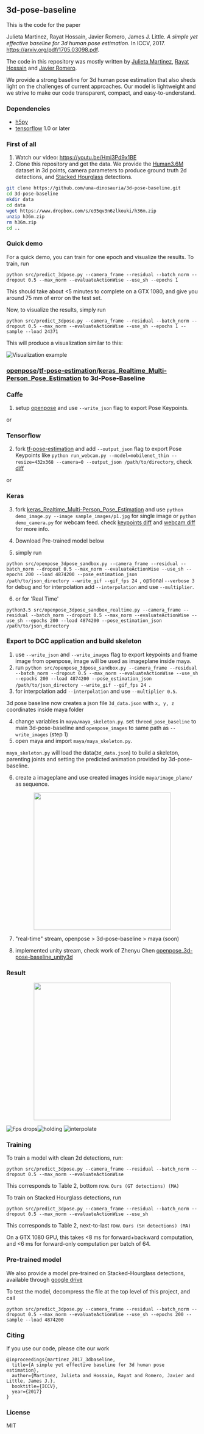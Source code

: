 ## 3d-pose-baseline

This is the code for the paper

Julieta Martinez, Rayat Hossain, Javier Romero, James J. Little.
_A simple yet effective baseline for 3d human pose estimation._
In ICCV, 2017. https://arxiv.org/pdf/1705.03098.pdf.

The code in this repository was mostly written by
[Julieta Martinez](https://github.com/una-dinosauria),
[Rayat Hossain](https://github.com/rayat137) and
[Javier Romero](https://github.com/libicocco).

We provide a strong baseline for 3d human pose estimation that also sheds light
on the challenges of current approaches. Our model is lightweight and we strive
to make our code transparent, compact, and easy-to-understand.

### Dependencies

* [h5py](http://www.h5py.org/)
* [tensorflow](https://www.tensorflow.org/) 1.0 or later

### First of all
1. Watch our video: https://youtu.be/Hmi3Pd9x1BE
2. Clone this repository and get the data. We provide the [Human3.6M](http://vision.imar.ro/human3.6m/description.php) dataset in 3d points, camera parameters to produce ground truth 2d detections, and [Stacked Hourglass](https://github.com/anewell/pose-hg-demo) detections.

```bash
git clone https://github.com/una-dinosauria/3d-pose-baseline.git
cd 3d-pose-baseline
mkdir data
cd data
wget https://www.dropbox.com/s/e35qv3n6zlkouki/h36m.zip
unzip h36m.zip
rm h36m.zip
cd ..
```

### Quick demo

For a quick demo, you can train for one epoch and visualize the results. To train, run

`python src/predict_3dpose.py --camera_frame --residual --batch_norm --dropout 0.5 --max_norm --evaluateActionWise --use_sh --epochs 1`

This should take about <5 minutes to complete on a GTX 1080, and give you around 75 mm of error on the test set.

Now, to visualize the results, simply run

`python src/predict_3dpose.py --camera_frame --residual --batch_norm --dropout 0.5 --max_norm --evaluateActionWise --use_sh --epochs 1 --sample --load 24371`

This will produce a visualization similar to this:

![Visualization example](/imgs/viz_example.png?raw=1)


### [openpose](https://github.com/CMU-Perceptual-Computing-Lab/openpose.git)/[tf-pose-estimation](https://github.com/ArashHosseini/tf-pose-estimation)/[keras_Realtime_Multi-Person_Pose_Estimation](https://github.com/ArashHosseini/keras_Realtime_Multi-Person_Pose_Estimation) to 3d-Pose-Baseline


### Caffe

1. setup [openpose](https://github.com/CMU-Perceptual-Computing-Lab/openpose.git) and use `--write_json` flag to export Pose Keypoints.

or

### Tensorflow

2. fork [tf-pose-estimation](https://github.com/ArashHosseini/tf-pose-estimation) and add `--output_json` flag to export Pose Keypoints like `python run_webcam.py --model=mobilenet_thin --resize=432x368 --camera=0 --output_json /path/to/directory`, check [diff](https://github.com/ArashHosseini/tf-pose-estimation/commit/eb25b197b3c0ed2d424513dbbe2565e910a736d1)

or

### Keras

3. fork [keras_Realtime_Multi-Person_Pose_Estimation](https://github.com/ArashHosseini/keras_Realtime_Multi-Person_Pose_Estimation) and use `python demo_image.py --image sample_images/p1.jpg` for single image or `python demo_camera.py` for webcam feed. check [keypoints diff](https://github.com/ArashHosseini/keras_Realtime_Multi-Person_Pose_Estimation/commit/b5c76a35239aa7496010ff7f5e0b5fc0a9cf59a0) and [webcam diff](https://github.com/ArashHosseini/keras_Realtime_Multi-Person_Pose_Estimation/commit/3e414e68047fd7575bd8832ba776b0b5a93f2eea) for more info.

4. Download Pre-trained model below

5. simply run

`python src/openpose_3dpose_sandbox.py --camera_frame --residual --batch_norm --dropout 0.5 --max_norm --evaluateActionWise --use_sh --epochs 200 --load 4874200 --pose_estimation_json /path/to/json_directory --write_gif --gif_fps 24 `, optional `--verbose 3` for debug and for interpolation add `--interpolation` and use `--multiplier`. 

6. or for 'Real Time'

`python3.5 src/openpose_3dpose_sandbox_realtime.py --camera_frame --residual --batch_norm --dropout 0.5 --max_norm --evaluateActionWise --use_sh --epochs 200 --load 4874200 --pose_estimation_json /path/to/json_directory `


### Export to DCC application and build skeleton

1. use `--write_json` and `--write_images` flag to export keypoints and frame image from openpose, image will be used as imageplane inside maya.
2. run `python src/openpose_3dpose_sandbox.py --camera_frame --residual --batch_norm --dropout 0.5 --max_norm --evaluateActionWise --use_sh --epochs 200 --load 4874200 --pose_estimation_json /path/to/json_directory --write_gif --gif_fps 24 `.
3. for interpolation add `--interpolation` and use `--multiplier 0.5`.

3d pose baseline now creates a json file `3d_data.json` with `x, y, z` coordinates inside maya folder

4. change variables in `maya/maya_skeleton.py`. set `threed_pose_baseline` to main 3d-pose-baseline and `openpose_images` to same path as `--write_images` (step 1)
5. open maya and import `maya/maya_skeleton.py`. 

`maya_skeleton.py` will load the data(`3d_data.json`) to build a skeleton, parenting joints and setting the predicted animation provided by 3d-pose-baseline. 

6. create a imageplane and use created images inside `maya/image_plane/` as sequence.

<p align="center">
    <img src="/imgs/maya_skl.gif", width="360">
</p>

7. "real-time" stream, openpose > 3d-pose-baseline > maya (soon)

8. implemented unity stream, check work of Zhenyu Chen [openpose_3d-pose-baseline_unity3d](https://github.com/zhenyuczy/openpose_3d-pose-baseline_unity3d)


### Result

<p align="center">
	<img src="/imgs/interpolation.gif", width="360">
</p>


![Fps drops](/imgs/dirty_plot.png?raw=1)![holding](/imgs/smooth_plot.png?raw=2) ![interpolate](/imgs/interpolate_plot.png?raw=3)

### Training

To train a model with clean 2d detections, run:

<!-- `python src/predict_3dpose.py --camera_frame --residual` -->
`python src/predict_3dpose.py --camera_frame --residual --batch_norm --dropout 0.5 --max_norm --evaluateActionWise`

This corresponds to Table 2, bottom row. `Ours (GT detections) (MA)`

To train on Stacked Hourglass detections, run

`python src/predict_3dpose.py --camera_frame --residual --batch_norm --dropout 0.5 --max_norm --evaluateActionWise --use_sh`

This corresponds to Table 2, next-to-last row. `Ours (SH detections) (MA)`

On a GTX 1080 GPU, this takes <8 ms for forward+backward computation, and
<6 ms for forward-only computation per batch of 64.

### Pre-trained model

We also provide a model pre-trained on Stacked-Hourglass detections, available through [google drive](https://drive.google.com/file/d/0BxWzojlLp259MF9qSFpiVjl0cU0/view?usp=sharing)

To test the model, decompress the file at the top level of this project, and call

`python src/predict_3dpose.py --camera_frame --residual --batch_norm --dropout 0.5 --max_norm --evaluateActionWise --use_sh --epochs 200 --sample --load 4874200`

### Citing

If you use our code, please cite our work

```
@inproceedings{martinez_2017_3dbaseline,
  title={A simple yet effective baseline for 3d human pose estimation},
  author={Martinez, Julieta and Hossain, Rayat and Romero, Javier and Little, James J.},
  booktitle={ICCV},
  year={2017}
}
```

### License
MIT
